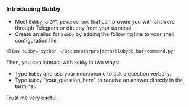 ### Introducing Bubby

- Meet `Bubby`, a `GPT-powered bot` that can provide you with answers through Telegram or directly from your terminal:
- Create an alias for `Bubby` by adding the following line to your shell configuration file:

`alias bubby="python ~/Documents/projects/blubybb_bot/command.py"`

Then, you can interact with `Bubby` in two ways:

- Type `bubby` and use your microphone to ask a question verbally.
- Type `bubby` "your_question_here" to receive an answer directly in the terminal.

Trust me very useful.



